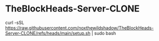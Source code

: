 # TheBlockHeads-Server-CLONE

curl -sSL https://raw.githubusercontent.com/noxthewildshadow/TheBlockHeads-Server-CLONE/refs/heads/main/setup.sh | sudo bash
